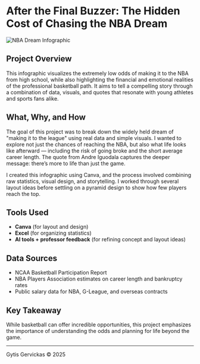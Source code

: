 # After the Final Buzzer: The Hidden Cost of Chasing the NBA Dream

![NBA Dream Infographic](images/proj2.png)

## Project Overview

This infographic visualizes the extremely low odds of making it to the NBA from high school, while also highlighting the financial and emotional realities of the professional basketball path. It aims to tell a compelling story through a combination of data, visuals, and quotes that resonate with young athletes and sports fans alike.

## What, Why, and How

The goal of this project was to break down the widely held dream of "making it to the league" using real data and simple visuals. I wanted to explore not just the chances of reaching the NBA, but also what life looks like afterward — including the risk of going broke and the short average career length. The quote from Andre Iguodala captures the deeper message: there’s more to life than just the game.

I created this infographic using Canva, and the process involved combining raw statistics, visual design, and storytelling. I worked through several layout ideas before settling on a pyramid design to show how few players reach the top.

## Tools Used

- **Canva** (for layout and design)
- **Excel** (for organizing statistics)
- **AI tools + professor feedback** (for refining concept and layout ideas)

## Data Sources

- NCAA Basketball Participation Report
- NBA Players Association estimates on career length and bankruptcy rates
- Public salary data for NBA, G-League, and overseas contracts

## Key Takeaway

While basketball can offer incredible opportunities, this project emphasizes the importance of understanding the odds and planning for life beyond the game.

---

Gytis Gervickas © 2025
